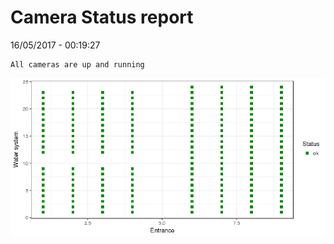 Camera Status report
================
16/05/2017 - 00:19:27

    All cameras are up and running

![](camreport_files/figure-markdown_github/unnamed-chunk-2-1.png)
